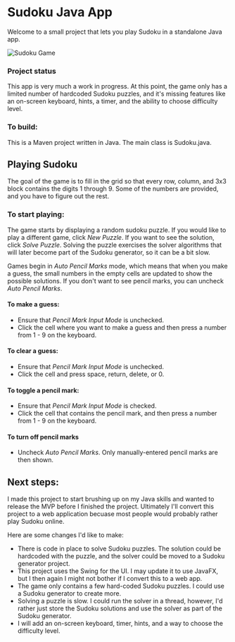 # Sudoku Java App

Welcome to a small project that lets you play Sudoku in a standalone Java app.

![Sudoku Game](https://i.imgur.com/JootK7X.png)

### Project status

This app is very much a work in progress. At this point, the game only has a limited number of hardcoded Sudoku puzzles, 
and it's missing features like an on-screen keyboard, hints, a timer, and the ability to choose difficulty level.

### To build:

This is a Maven project written in Java. The main class is Sudoku.java.

## Playing Sudoku 
The goal of the game is to fill in the grid so that every row, column, and 3x3 block contains the digits 1 through 9.
Some of the numbers are provided, and you have to figure out the rest.


### To start playing:

The game starts by displaying a random sudoku puzzle. 
If you would like to play a different game, click
_New Puzzle_. If you want to see the solution, click _Solve Puzzle_. 
Solving the puzzle exercises the solver algorithms that will later
become part of the Sudoku generator, so it can be a bit slow.

Games begin in _Auto Pencil Marks_ mode, which means that when 
you make a guess, the small numbers in the empty cells
are updated to show the possible solutions. If you don't want to see pencil marks, you can uncheck
_Auto Pencil Marks_.

#### To make a guess:
* Ensure that _Pencil Mark Input Mode_ is unchecked.
* Click the cell where you want to make a guess and then press a number from 1 - 9 on the keyboard.

#### To clear a guess:
* Ensure that _Pencil Mark Input Mode_ is unchecked.
* Click the cell and press space, return, delete, or 0.

#### To toggle a pencil mark:
* Ensure that _Pencil Mark Input Mode_ is checked.
* Click the cell that contains the pencil mark, and then press a number from 1 - 9 on the keyboard.

#### To turn off pencil marks
* Uncheck _Auto Pencil Marks_. Only manually-entered pencil marks are then shown.

## Next steps:

I made this project to start brushing up on my Java skills and wanted
to release the MVP before I finished the project. Ultimately I'll convert this project to a web application
becuase most people would probably rather play Sudoku online.

Here are some changes I'd like to make:

* There is code in place to solve Sudoku puzzles. The solution could be hardcoded with the puzzle, and the solver could be moved to a Sudoku generator project.
* This project uses the Swing for the UI. I may update it to use JavaFX, but I then again I might not bother if I convert this to a web app.
* The game only contains a few hard-coded Sudoku puzzles. I could use a Sudoku generator to create more.
* Solving a puzzle is slow. I could run the solver in a thread, however, I'd rather just store the Sudoku solutions and use the solver as part of the Sudoku generator.
* I will add an on-screen keyboard, timer, hints, and a way to choose the difficulty level.